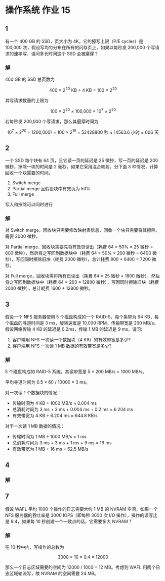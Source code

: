 # 操作系统 作业 15

## 1
有一个 400 GB 的 SSD，页大小为 4K，它的擦写上限（P/E cycles）是 100,000 次，假设写均匀分布在所有的闪存页上，如果以每秒发 200,000 个写请求的速率写，请问多长时间这个 SSD 会被磨穿？

### 解

400 GB 的 SSD 总页数为

<p style="text-align:center;">
400 × 2<sup>20</sup> KB ÷ 4 KB = 100 × 2<sup>20</sup>
</p>

其写请求数量的上限为

<p style="text-align:center;">
100 × 2<sup>20</sup> × 100,000 = 10<sup>7</sup> × 2<sup>20</sup>
</p>

若每秒发 200,000 个写请求，那么其磨穿时间为

<p style="text-align:center;">
10<sup>7</sup> × 2<sup>20</sup> ÷ (200,000) = 100 × 2<sup>19</sup> = 52428800 秒 ≈ 14563.6 小时 ≈ 606 天
</p>

## 2
一个 SSD 每个块有 64 页，且它读一页的延迟是 25 微秒，写一页的延迟是 200 微秒，擦除一块的时间是 2 毫秒。如果它采用混合映射，分下面 3 种情况，计算回收一个块需要的时间。
1. Switch merge
2. Partial merge 且假设块中有效页为 50%
3. Full merge

写入和擦除可以同时进行

### 解

对 Switch merge，回收块只需要修改映射表信息，回收一个块只需要将其擦除，需要 2000 微秒。

对 Partial merge，回收块需要先将有效页读出（耗费 64 × 50% × 25 微秒 = 800 微秒），然后将之写回到数据块中（耗费 64 × 50% × 200 微秒 = 6400 微秒），写回同时擦除旧块（耗费 2000 微秒），总计耗费 800 + 6400 = 7200 微秒。

对 Full merge，回收块需将所有页读出（耗费 64 × 25 微秒 = 1600 微秒），然后将之写回到数据块中（耗费 64 × 200 = 12800 微秒），写回同时擦除旧块（耗费 2000 微秒），总计耗费 1600 + 12800 微秒。

## 3
假设一个 NFS 服务器使用 5 个磁盘构成的一个 RAID-5，每个条带为 64 KB，每个磁盘的寻道时间是 3 ms，旋转速度是 10,000 RPM，传输带宽是 200 MB/s。假设网络传输 4 KB 的延迟是 0.2ms，传输 1 MB 的延迟是 9 ms，请问:
1. 客户端用 NFS 一次读一个数据块（4 KB）的有效带宽是多少?
2. 客户端用 NFS 一次读 1 MB 数据的有效带宽是多少?

### 解

5 个磁盘构成的 RAID-5 系统，其读带宽是 5 × 200 MB/s = 1000 MB/s。

平均寻道时间为 0.5 × 60 / 10000 = 3 ms。

对一次读 1 个数据块的情况：
* 传输时间为 4 KB ÷ 1000 MB/s ≈ 0.004 ms
* 总消耗时间为 3 ms + 3 ms + 0.004 ms + 0.2 ms = 6.204 ms
* 有效带宽为 4 KB ÷ 6.204 ms ≈ 644.8 KB/s

对于一次读 1 MB 数据的情况：
* 传输时间为 1 MB ÷ 1000 MB/s = 1 ms
* 总消耗时间为 3 ms + 3 ms + 1 ms + 9 ms = 16 ms
* 有效带宽为 1 MB ÷ 16 ms = 62.5 MB/s

## 4

### 解



## 7
假设 WAFL 平均 1000 个操作的日志需要大约 1 MB 的 NVRAM 空间，如果一个 NFS 服务器的吞吐率是 3000 IOPS（即每秒 3000 次 I/O 操作），操作的读写比是 6:4，如果每 10 秒创建一个一致点的话，它需要多大 NVRAM？

### 解

在 10 秒中内，写操作的总数为

<p style="text-align:center;">
3000 × 10 × 0.4 = 12000
</p>

那么一个日志区域需要的空间为 12000 / 1000 = 12 MB。考虑到 WAFL 用两个日志区域轮流写，故 NVRAM 的空间需要 24 MB。